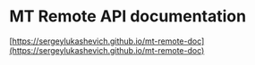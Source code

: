# MT Remote API documentation

[https://sergeylukashevich.github.io/mt-remote-doc](https://sergeylukashevich.github.io/mt-remote-doc)